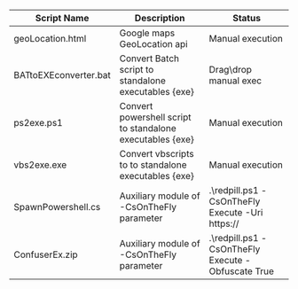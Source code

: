 <br />

|Script Name|Description|Status|
|---|---|---|
|geoLocation.html|Google maps GeoLocation api|Manual execution|
|BATtoEXEconverter.bat|Convert Batch script to standalone executables {exe}|Drag\drop manual exec|
|ps2exe.ps1|Convert powershell script to standalone executables {exe}|Manual execution|
|vbs2exe.exe|Convert vbscripts to to standalone executables {exe}|Manual execution|
|SpawnPowershell.cs|Auxiliary module of -CsOnTheFly parameter|.\redpill.ps1 -CsOnTheFly Execute -Uri https://|
|ConfuserEx.zip|Auxiliary module of -CsOnTheFly parameter|.\redpill.ps1 -CsOnTheFly Execute -Obfuscate True|